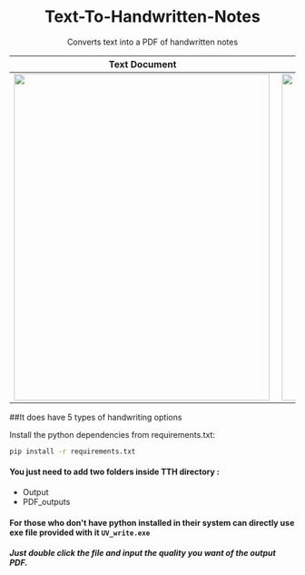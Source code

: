 <h1 align="center"> Text-To-Handwritten-Notes</h1>
<p align="center">Converts text into a PDF of handwritten notes</p>

Text Document              |  Handwritten output
:-------------------------:|:-------------------------:
<img src="https://github.com/YuvrajSingh-16/Text-To-Handwritten-Notes/blob/main/input.png" align="left" width=450 height=575> | <img src="https://github.com/YuvrajSingh-16/Text-To-Handwritten-Notes/blob/main/handwritten.png" align="right" width=450 height=575> 

##It does have 5 types of handwriting options

Install the python dependencies from requirements.txt:
```bash
pip install -r requirements.txt
```

#### You just need to add two folders inside TTH directory :
* Output
* PDF_outputs


#### For those who don't have python installed in their system can directly use exe file provided with it `UV_write.exe`
##### Just double click the file and input the quality you want of the output PDF.
